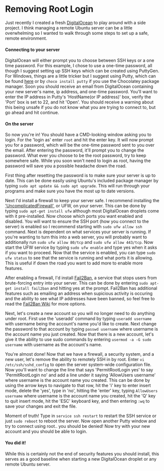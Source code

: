 # Removing Root Login  
Just recently I created a fresh [DigitalOcean](http://digitalocean.com/) to play around with a side project. I think managing a remote Ubuntu server can be a little overwhelming so I wanted to walk through some steps to set up a safe, remote environment.  
#### Connecting to your server
DigitalOcean will either prompt you to choose between SSH keys or a one time password. For this example, I chose to use a one-time password, all though I suggest setting up SSH keys which can be created using PuttyGen. For Windows, things are a little tricker but I suggest using Putty, which can be found [here](https://www.putty.org/) or by `choco install putty` if you use the Chocolatey package manager. Soon you should receive an email from DigitalOcean containing your new server's name, ip address, and one-time password. You'll want to enter the IP address in Putty's 'HostName(or IP address)' box, verify the 'Port' box is set to 22, and hit 'Open'. You should receive a warning about this being unsafe if you do not know what you are trying to connect to, but go ahead and hit continue.  
#### On the server
So now you're in! You should have a CMD-looking window asking you to login. For the 'login as' enter `root` and hit the enter key. It will now prompt you for a password, which will be the one-time password sent to you over the email. After entering the password, it'll prompt you to change the password. What ever you choose to be the root password, try to  keep somewhere safe. While you soon won't need to login as root, having the password will save you a possible headache down the road.  

First thing after resetting the password is to make sure your server is up to date. This can be done easily using Ubuntu's included package manager by typing `sudo apt update && sudo apt upgrade`. This will run through your programs and make sure you have the most up to date versions.  

Next I'd install a firewall to keep your server safe. I recommend installing the ['UncomplicatedFirewall'](https://help.ubuntu.com/community/UFW), or UFW, on your server. This can be done by typing `sudo apt-get install ufw` although most DigitalOcean droplets come with it pre-installed. Now choose which ports you want enabled and disabled. You will want to ensure the SSH port (how you connect to the server) is enabled so I recommend starting with `sudo ufw allow ssh` command. Next is dependent on what services your server is running. If you're wanting to turn this into a web server, you will probably want to additionally run `sudo ufw allow 80/tcp` and `sudo ufw allow 443/tcp`. Now start the UFW service by typing `sudo ufw enable` and type yes when it asks if you want to proceed. Now that the service is enabled, you can type `sudo ufw status` to see that the service is running and what ports it is allowing. This is useful if down the road you want to add more to enable more features.  

After enabling a firewall, I'd install [Fail2Ban](https://www.fail2ban.org/wiki/index.php/Main_Page), a service that stops users from brute-forcing entry into your server. This can be done by entering `sudo apt-get install fail2ban` and hitting yes at the prompt. Fail2Ban has additional features such as emailing an address when supicious activity is occuring and the ability to see what IP addresses have been banned, so feel free to read the [Fail2Ban Wiki](https://www.fail2ban.org/wiki/index.php/Main_Page) for more options.  

Next, let's create a new account so you will no longer need to do anything under root. First use the 'useradd' command by typing `useradd username` with username being the account's name you'd like to create. Next change the password to that account by typing `passwd username` where username is the account name you just created. Now that there is a new account, let's give it the ability to use sudo commands by entering `usermod -a -G sudo username` with username as the account's name.  

You're almost done! Now that we have a firewall, a security system, and a new user, let's remove the ability to remotely SSH in by root. Enter `vi /etc/ssh/sshd_config` to open the server system-wide configuration file. Now you'll want to change the line that says 'PermitRootLogin yes' to say 'PermitRootLogin no' and add a line under it saying 'AllowUsers username' where username is the account name you created. This can be done by using the arrow keys to navigate to that row, hit the 'i' key to enter insert mode, delete the 'yes', type in 'no', hitting the 'enter' key, typing `AllowUsers username` where username is the account name you created, hit the 'Q' key to quit insert mode, hit the 'ESC' keyboard key, and then entering `:wq` to save your changes and exit the file.  

Moment of truth! Type in `service ssh restart` to restart the SSH service or just `sudo reboot` to reboot the server. Now open another Putty window and try to connect using root.. you should be denied! Now try with your new account and you should be able to login.  

#### You did it!
While this is certainly not the end of security features you should install, this serves as a good baseline when starting a new DigitalOcean droplet or any remote Ubuntu server.